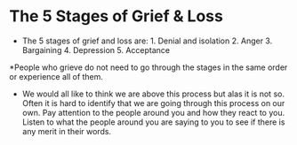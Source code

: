 <!-- TITLE: Stages Of Grief -->
<!-- SUBTITLE: A quick summary on the Stages Of Grief -->

# The 5 Stages of Grief & Loss
-  The 5 stages of grief and loss are: 
		1. Denial and isolation
		2. Anger
		3. Bargaining
		4. Depression
		5. Acceptance 

*People who grieve do not need to go through the stages in the same order or experience all of them.
		

-   We would all like to think we are above this process but alas it is not so.
     Often it is hard to identify that we are going through this process on our own.
		 Pay attention to the people around you and how they react to you.
     Listen to what the people around you are saying to you to see if there is any
     merit in their words.